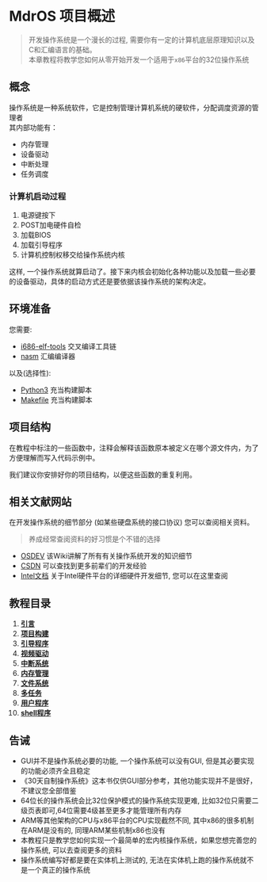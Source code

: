 # MdrOS 项目概述

> 开发操作系统是一个漫长的过程, 需要你有一定的计算机底层原理知识以及C和汇编语言的基础。\
> 本章教程将教学您如何从零开始开发一个适用于`x86`平台的32位操作系统

## 概念

操作系统是一种系统软件，它是控制管理计算机系统的硬软件，分配调度资源的管理者\
其内部功能有：

- 内存管理
- 设备驱动
- 中断处理
- 任务调度

### 计算机启动过程

1. 电源键按下
2. POST加电硬件自检
3. 加载BIOS
4. 加载引导程序
5. 计算机控制权移交给操作系统内核

这样, 一个操作系统就算启动了。接下来内核会初始化各种功能以及加载一些必要的设备驱动，具体的启动方式还是要依据该操作系统的架构决定。

## 环境准备

您需要:

- [i686-elf-tools](https://github.com/lordmilko/i686-elf-tools/releases/tag/13.2.0) 交叉编译工具链
- [nasm](https://nasm.us/) 汇编编译器

以及(选择性):

- [Python3](https://www.python.org/downloads/) 充当构建脚本
- [Makefile](https://www.gnu.org/software/make/) 充当构建脚本

## 项目结构

在教程中标注的一些函数中，注释会解释该函数原本被定义在哪个源文件内，为了方便理解而写入代码示例中。

我们建议你安排好你的项目结构，以便这些函数的重复利用。

## 相关文献网站

在开发操作系统的细节部分 (如某些硬盘系统的接口协议) 您可以查阅相关资料。

> 养成经常查阅资料的好习惯是个不错的选择

- [OSDEV](https://wiki.osdev.org/) 该Wiki讲解了所有有关操作系统开发的知识细节
- [CSDN](https://blog.csdn.net/) 可以查找到更多前辈们的开发经验
- [Intel文档](https://www.intel.cn/content/www/cn/zh/resources-documentation/developer.html) 关于Intel硬件平台的详细硬件开发细节,
  您可以在这里查阅

## 教程目录

1. [**引言**](/教程/正文/项目/MdrOS/root.md)
2. [**项目构建**](/教程/正文/项目/MdrOS/build.md)
3. [**引导程序**](/教程/正文/项目/MdrOS/bootloader.md)
4. [**视频驱动**](/教程/正文/项目/MdrOS/video_driver.md)
5. [**中断系统**](/教程/正文/项目/MdrOS/interrupt.md)
6. [**内存管理**](/教程/正文/项目/MdrOS/memory.md)
7. [**文件系统**](/教程/正文/项目/MdrOS/filesystem.md)
8. [**多任务**](/教程/正文/项目/MdrOS/task.md)
9. [**用户程序**](/教程/正文/项目/MdrOS/application.md)
10. [**shell程序**](/教程/正文/项目/MdrOS/shell.md)

## 告诫

- GUI并不是操作系统必要的功能, 一个操作系统可以没有GUI, 但是其必要实现的功能必须齐全且稳定
- 《30天自制操作系统》这本书仅供GUI部分参考，其他功能实现并不是很好，不建议您全部借鉴
- 64位长的操作系统会比32位保护模式的操作系统实现更难, 比如32位只需要二级页表即可,64位需要4级甚至更多才能管理所有内存
- ARM等其他架构的CPU与x86平台的CPU实现截然不同, 其中x86的很多机制在ARM是没有的, 同理ARM某些机制x86也没有
- 本教程只是教学您如何实现一个最简单的宏内核操作系统，如果您想完善您的操作系统, 可以去查阅更多的资料
- 操作系统编写好都是要在实体机上测试的, 无法在实体机上跑的操作系统就不是一个真正的操作系统
